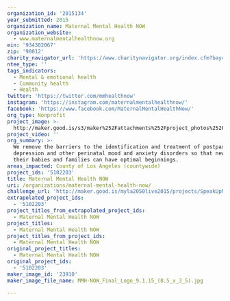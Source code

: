 ```yaml
---
organization_id: '2015134'
year_submitted: 2015
organization_name: Maternal Mental Health NOW
organization_website:
  - www.maternalmentalhealthnow.org
ein: '934302067'
zip: '90012'
charity_navigator_url: 'https://www.charitynavigator.org/index.cfm?bay=search.profile&ein=934302067'
ntee_type: ''
tags_indicators:
  - Mental & emotional health
  - Community health
  - Health
twitter: 'https://twitter.com/mmhealthnow'
instagram: 'https://instagram.com/maternalmentalhealthnow/'
facebook: 'https://www.facebook.com/MaternalMentalHealthNow/'
org_type: Nonprofit
project_image: >-
  http://maker.good.is/s3/maker%252Fattachments%252Fproject_photos%252Fimages%252F23910%252Fdisplay%252FMMH-NOW_Final_Logo_9.1.15_(8.5_x_3_5).jpg=c570x385
project_video: ''
org_summary: >-
  We remove the barriers to the identification and treatment of postpartum
  depression and other perinatal mood and anxiety disorders so that new moms,
  their babies and families can have optimal beginnings.
areas_impacted: County of Los Angeles (countywide)
project_ids: '5102203'
title: Maternal Mental Health NOW
uri: /organizations/maternal-mental-health-now/
challenge_url: 'http://maker.good.is/myla2050live2015/projects/SpeakUpMoms.html'
extrapolated_project_ids:
  - '5102203'
project_titles_from_extrapolated_project_ids:
  - Maternal Mental Health NOW
project_titles:
  - Maternal Mental Health NOW
project_titles_from_project_ids:
  - Maternal Mental Health NOW
original_project_titles:
  - Maternal Mental Health NOW
original_project_ids:
  - '5102203'
maker_image_id: '23910'
maker_image_file_name: MMH-NOW_Final_Logo_9.1.15_(8.5_x_3_5).jpg

---
```

